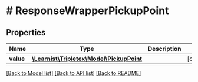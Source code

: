 # # ResponseWrapperPickupPoint

## Properties

Name | Type | Description | Notes
------------ | ------------- | ------------- | -------------
**value** | [**\Learnist\Tripletex\Model\PickupPoint**](PickupPoint.md) |  | [optional]

[[Back to Model list]](../../README.md#models) [[Back to API list]](../../README.md#endpoints) [[Back to README]](../../README.md)
